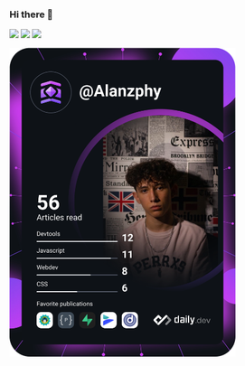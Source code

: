 ### Hi there 👋



<div>
 <a href="mailto:alanzphy@gmail.com" ><img src="https://img.shields.io/badge/Gmail-D14836?style=for-the-badge&logo=gmail&logoColor=white" target="_blank"><a/>
 <a href="https://twitter.com/Alanzphy" ><img src="https://img.shields.io/badge/Twitter-1DA1F2?style=for-the-badge&logo=twitter&logoColor=white" target="_blank"><a/>
 <a href="https://www.linkedin.com/in/alan-ruiz-silva-103b72220/" ><img src="https://img.shields.io/badge/LinkedIn-0077B5?style=for-the-badge&logo=linkedin&logoColor=white" target="_blank"><a/>
<div/>

<a href="https://app.daily.dev/Alanzphy"><img src="devcard.svg" width="400" alt="Alan Ruiz's Dev Card"/></a>
